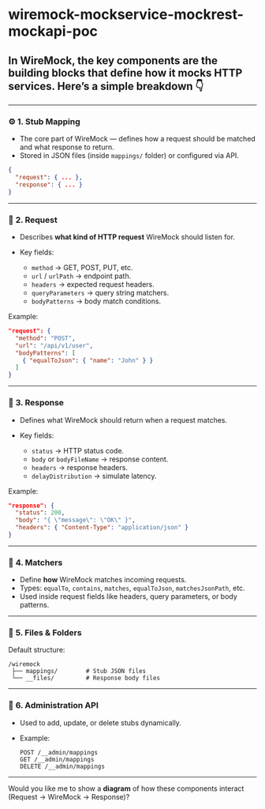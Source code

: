 # wiremock-mockservice-mockrest-mockapi-poc


## In **WireMock**, the key components are the building blocks that define how it mocks HTTP services. Here’s a simple breakdown 👇

---

### ⚙️ **1. Stub Mapping**

* The core part of WireMock — defines how a request should be matched and what response to return.
* Stored in JSON files (inside `mappings/` folder) or configured via API.

```json
{
  "request": { ... },
  "response": { ... }
}
```

---

### 🧩 **2. Request**

* Describes **what kind of HTTP request** WireMock should listen for.
* Key fields:

  * `method` → GET, POST, PUT, etc.
  * `url` / `urlPath` → endpoint path.
  * `headers` → expected request headers.
  * `queryParameters` → query string matchers.
  * `bodyPatterns` → body match conditions.

Example:

```json
"request": {
  "method": "POST",
  "url": "/api/v1/user",
  "bodyPatterns": [
    { "equalToJson": { "name": "John" } }
  ]
}
```

---

### 💬 **3. Response**

* Defines what WireMock should return when a request matches.
* Key fields:

  * `status` → HTTP status code.
  * `body` or `bodyFileName` → response content.
  * `headers` → response headers.
  * `delayDistribution` → simulate latency.

Example:

```json
"response": {
  "status": 200,
  "body": "{ \"message\": \"OK\" }",
  "headers": { "Content-Type": "application/json" }
}
```

---

### 🧠 **4. Matchers**

* Define **how** WireMock matches incoming requests.
* Types: `equalTo`, `contains`, `matches`, `equalToJson`, `matchesJsonPath`, etc.
* Used inside request fields like headers, query parameters, or body patterns.

---

### 📁 **5. Files & Folders**

Default structure:

```
/wiremock
 ├── mappings/        # Stub JSON files
 └── __files/         # Response body files
```

---

### 🧰 **6. Administration API**

* Used to add, update, or delete stubs dynamically.
* Example:

  ```
  POST /__admin/mappings
  GET /__admin/mappings
  DELETE /__admin/mappings
  ```

---

Would you like me to show a **diagram** of how these components interact (Request → WireMock → Response)?

